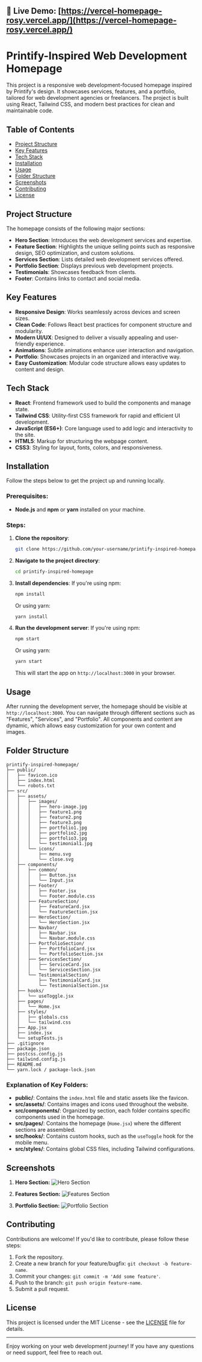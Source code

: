 🔗 **Live Demo:** [https://vercel-homepage-rosy.vercel.app/](https://vercel-homepage-rosy.vercel.app/)
---

# **Printify-Inspired Web Development Homepage**

This project is a responsive web development-focused homepage inspired by Printify's design. It showcases services, features, and a portfolio, tailored for web development agencies or freelancers. The project is built using React, Tailwind CSS, and modern best practices for clean and maintainable code.

## **Table of Contents**
- [Project Structure](#project-structure)
- [Key Features](#key-features)
- [Tech Stack](#tech-stack)
- [Installation](#installation)
- [Usage](#usage)
- [Folder Structure](#folder-structure)
- [Screenshots](#screenshots)
- [Contributing](#contributing)
- [License](#license)

## **Project Structure**

The homepage consists of the following major sections:
- **Hero Section**: Introduces the web development services and expertise.
- **Feature Section**: Highlights the unique selling points such as responsive design, SEO optimization, and custom solutions.
- **Services Section**: Lists detailed web development services offered.
- **Portfolio Section**: Displays previous web development projects.
- **Testimonials**: Showcases feedback from clients.
- **Footer**: Contains links to contact and social media.

## **Key Features**
- **Responsive Design**: Works seamlessly across devices and screen sizes.
- **Clean Code**: Follows React best practices for component structure and modularity.
- **Modern UI/UX**: Designed to deliver a visually appealing and user-friendly experience.
- **Animations**: Subtle animations enhance user interaction and navigation.
- **Portfolio**: Showcases projects in an organized and interactive way.
- **Easy Customization**: Modular code structure allows easy updates to content and design.

## **Tech Stack**
- **React**: Frontend framework used to build the components and manage state.
- **Tailwind CSS**: Utility-first CSS framework for rapid and efficient UI development.
- **JavaScript (ES6+)**: Core language used to add logic and interactivity to the site.
- **HTML5**: Markup for structuring the webpage content.
- **CSS3**: Styling for layout, fonts, colors, and responsiveness.

## **Installation**

Follow the steps below to get the project up and running locally.

### Prerequisites:
- **Node.js** and **npm** or **yarn** installed on your machine.

### Steps:

1. **Clone the repository**:
   ```bash
   git clone https://github.com/your-username/printify-inspired-homepage.git
   ```

2. **Navigate to the project directory**:
   ```bash
   cd printify-inspired-homepage
   ```

3. **Install dependencies**:
   If you're using npm:
   ```bash
   npm install
   ```
   Or using yarn:
   ```bash
   yarn install
   ```

4. **Run the development server**:
   If you're using npm:
   ```bash
   npm start
   ```
   Or using yarn:
   ```bash
   yarn start
   ```

   This will start the app on `http://localhost:3000` in your browser.

## **Usage**

After running the development server, the homepage should be visible at `http://localhost:3000`. You can navigate through different sections such as "Features", "Services", and "Portfolio". All components and content are dynamic, which allows easy customization for your own content and images.

## **Folder Structure**

```
printify-inspired-homepage/
├── public/
│   ├── favicon.ico
│   ├── index.html
│   └── robots.txt
├── src/
│   ├── assets/
│   │   ├── images/
│   │   │   ├── hero-image.jpg
│   │   │   ├── feature1.png
│   │   │   ├── feature2.png
│   │   │   ├── feature3.png
│   │   │   ├── portfolio1.jpg
│   │   │   ├── portfolio2.jpg
│   │   │   ├── portfolio3.jpg
│   │   │   └── testimonial1.jpg
│   │   └── icons/
│   │       ├── menu.svg
│   │       └── close.svg
│   ├── components/
│   │   ├── common/
│   │   │   ├── Button.jsx
│   │   │   └── Input.jsx
│   │   ├── Footer/
│   │   │   ├── Footer.jsx
│   │   │   └── Footer.module.css
│   │   ├── FeatureSection/
│   │   │   ├── FeatureCard.jsx
│   │   │   └── FeatureSection.jsx
│   │   ├── HeroSection/
│   │   │   └── HeroSection.jsx
│   │   ├── Navbar/
│   │   │   ├── Navbar.jsx
│   │   │   └── Navbar.module.css
│   │   ├── PortfolioSection/
│   │   │   ├── PortfolioCard.jsx
│   │   │   └── PortfolioSection.jsx
│   │   ├── ServicesSection/
│   │   │   ├── ServiceCard.jsx
│   │   │   └── ServicesSection.jsx
│   │   └── TestimonialSection/
│   │       ├── TestimonialCard.jsx
│   │       └── TestimonialSection.jsx
│   ├── hooks/
│   │   └── useToggle.jsx
│   ├── pages/
│   │   └── Home.jsx
│   ├── styles/
│   │   ├── globals.css
│   │   └── tailwind.css
│   ├── App.jsx
│   ├── index.jsx
│   └── setupTests.js
├── .gitignore
├── package.json
├── postcss.config.js
├── tailwind.config.js
├── README.md
└── yarn.lock / package-lock.json
```

### **Explanation of Key Folders:**

- **public/**: Contains the `index.html` file and static assets like the favicon.
- **src/assets/**: Contains images and icons used throughout the website.
- **src/components/**: Organized by section, each folder contains specific components used in the homepage.
- **src/pages/**: Contains the homepage (`Home.jsx`) where the different sections are assembled.
- **src/hooks/**: Contains custom hooks, such as the `useToggle` hook for the mobile menu.
- **src/styles/**: Contains global CSS files, including Tailwind configurations.

## **Screenshots**

1. **Hero Section:**
   ![Hero Section](./screenshots/hero-section.png)

2. **Features Section:**
   ![Features Section](./screenshots/features-section.png)

3. **Portfolio Section:**
   ![Portfolio Section](./screenshots/portfolio-section.png)

## **Contributing**

Contributions are welcome! If you'd like to contribute, please follow these steps:

1. Fork the repository.
2. Create a new branch for your feature/bugfix: `git checkout -b feature-name`.
3. Commit your changes: `git commit -m 'Add some feature'`.
4. Push to the branch: `git push origin feature-name`.
5. Submit a pull request.

## **License**

This project is licensed under the MIT License - see the [LICENSE](LICENSE) file for details.

---

Enjoy working on your web development journey! If you have any questions or need support, feel free to reach out.

